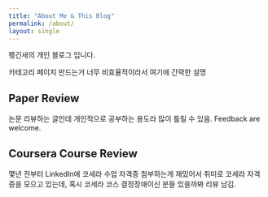 ```yaml
---
title: "About Me & This Blog"
permalink: /about/
layout: single
---
```


펭긴새의 개인 블로그 입니다.

카테고리 페이지 만드는거 너무 비효율적이라서 여기에 간략한 설명

## Paper Review
논문 리뷰하는 글인데 개인적으로 공부하는 용도라 많이 틀릴 수 있음. Feedback are welcome.

## Coursera Course Review
몇년 전부터 LinkedIn에 코세라 수업 자격증 첨부하는게 재밌어서 취미로 코세라 자격증을 모으고 있는데, 혹시 코세라 코스 결정장애이신 분들 있을까봐 리뷰 남김.
